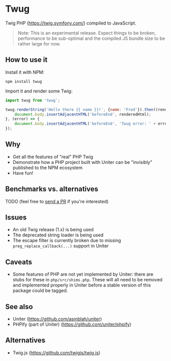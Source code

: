 # Twug

Twig PHP (https://twig.symfony.com/) compiled to JavaScript.

> Note: This is an experimental release. Expect things to be broken,
performance to be sub-optimal and the compiled JS bundle size to be rather large for now.

## How to use it

Install it with NPM:
```shell
npm install twug
```

Import it and render some Twig:
```javascript
import twug from 'twug';

twug.renderString('Hello there {{ name }}!', {name: 'Fred'}).then((renderedHtml) => {
    document.body.insertAdjacentHTML('beforeEnd', renderedHtml);
}, (error) => {
    document.body.insertAdjacentHTML('beforeEnd', 'Twug error: ' + error);
});
```

## Why

- Get all the features of "real" PHP Twig
- Demonstrate how a PHP project built with Uniter can be "invisibly" published to the NPM ecosystem
- Have fun!

## Benchmarks vs. alternatives

TODO (feel free to [send a PR](https://github.com/twug/twug/pulls) if you're interested)

## Issues
- An old Twig release (1.x) is being used
- The deprecated string loader is being used
- The escape filter is currently broken due to missing `preg_replace_callback(...)`
  support in Uniter

## Caveats
- Some features of PHP are not yet implemented by Uniter: there are stubs for these
  in `php/src/shims.php`. These will all need to be removed and implemented properly
  in Uniter before a stable version of this package could be tagged.

## See also
- Uniter (https://github.com/asmblah/uniter)
- PHPify (part of Uniter) (https://github.com/uniter/phpify)

## Alternatives
- Twig.js (https://github.com/twigjs/twig.js)
